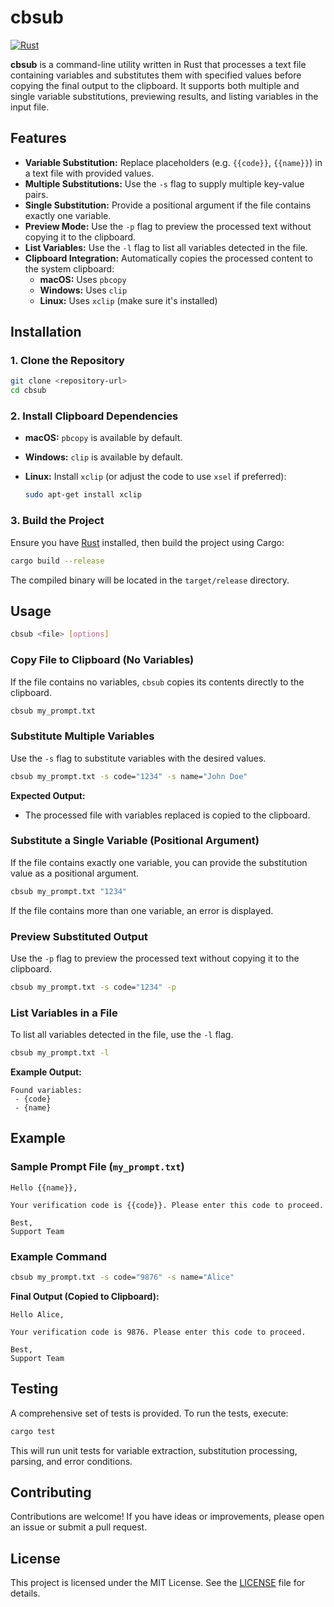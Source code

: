 # cbsub

[![Rust](https://github.com/db-scribe/cbsub/actions/workflows/rust.yml/badge.svg)](https://github.com/db-scribe/cbsub/actions/workflows/rust.yml)

**cbsub** is a command-line utility written in Rust that processes a text file containing variables and substitutes them with specified values before copying the final output to the clipboard. It supports both multiple and single variable substitutions, previewing results, and listing variables in the input file.

## Features

- **Variable Substitution:** Replace placeholders (e.g. `{{code}}`, `{{name}}`) in a text file with provided values.
- **Multiple Substitutions:** Use the `-s` flag to supply multiple key-value pairs.
- **Single Substitution:** Provide a positional argument if the file contains exactly one variable.
- **Preview Mode:** Use the `-p` flag to preview the processed text without copying it to the clipboard.
- **List Variables:** Use the `-l` flag to list all variables detected in the file.
- **Clipboard Integration:** Automatically copies the processed content to the system clipboard:
  - **macOS:** Uses `pbcopy`
  - **Windows:** Uses `clip`
  - **Linux:** Uses `xclip` (make sure it's installed)

## Installation

### 1. Clone the Repository

```sh
git clone <repository-url>
cd cbsub
```

### 2. Install Clipboard Dependencies

- **macOS:** `pbcopy` is available by default.
- **Windows:** `clip` is available by default.
- **Linux:** Install `xclip` (or adjust the code to use `xsel` if preferred):

  ```sh
  sudo apt-get install xclip
  ```

### 3. Build the Project

Ensure you have [Rust](https://www.rust-lang.org/tools/install) installed, then build the project using Cargo:

```sh
cargo build --release
```

The compiled binary will be located in the `target/release` directory.

## Usage

```sh
cbsub <file> [options]
```

### Copy File to Clipboard (No Variables)

If the file contains no variables, `cbsub` copies its contents directly to the clipboard.

```sh
cbsub my_prompt.txt
```

### Substitute Multiple Variables

Use the `-s` flag to substitute variables with the desired values.

```sh
cbsub my_prompt.txt -s code="1234" -s name="John Doe"
```

**Expected Output:**

- The processed file with variables replaced is copied to the clipboard.

### Substitute a Single Variable (Positional Argument)

If the file contains exactly one variable, you can provide the substitution value as a positional argument.

```sh
cbsub my_prompt.txt "1234"
```

If the file contains more than one variable, an error is displayed.

### Preview Substituted Output

Use the `-p` flag to preview the processed text without copying it to the clipboard.

```sh
cbsub my_prompt.txt -s code="1234" -p
```

### List Variables in a File

To list all variables detected in the file, use the `-l` flag.

```sh
cbsub my_prompt.txt -l
```

**Example Output:**

```text
Found variables:
 - {code}
 - {name}
```

## Example

### Sample Prompt File (`my_prompt.txt`)

```text
Hello {{name}},

Your verification code is {{code}}. Please enter this code to proceed.

Best,
Support Team
```

### Example Command

```sh
cbsub my_prompt.txt -s code="9876" -s name="Alice"
```

**Final Output (Copied to Clipboard):**

```text
Hello Alice,

Your verification code is 9876. Please enter this code to proceed.

Best,
Support Team
```

## Testing

A comprehensive set of tests is provided. To run the tests, execute:

```sh
cargo test
```

This will run unit tests for variable extraction, substitution processing, parsing, and error conditions.

## Contributing

Contributions are welcome! If you have ideas or improvements, please open an issue or submit a pull request.

## License

This project is licensed under the MIT License. See the [LICENSE](LICENSE) file for details.

